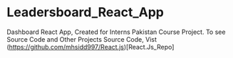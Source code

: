 # Leadersboard_React_App
Dashboard React App, Created for Interns Pakistan Course Project.  To see Source Code and Other Projects Source Code, Vist (https://github.com/mhsidd997/React.js)[React.Js_Repo]
